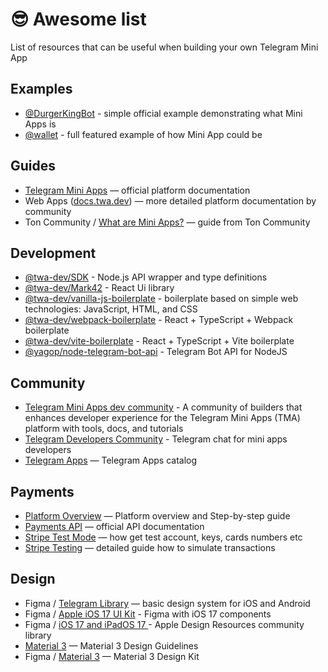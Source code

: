 # 😎 Awesome list

List of resources that can be useful when building your own Telegram Mini App

## Examples

- [@DurgerKingBot](https://t.me/durgerkingbot/menu) - simple official example demonstrating what Mini Apps is
- [@wallet](https://t.me/@wallet) - full featured example of how Mini App could be

## Guides

- [Telegram Mini Apps](https://core.telegram.org/bots/webapps) — official platform documentation
- Web Apps ([docs.twa.dev](https://docs.twa.dev/docs/introduction/about-platform)) — more detailed platform documentation by community
- Ton Community / [What are Mini Apps?](https://docs.ton.org/develop/dapps/telegram-apps/) — guide from Ton Community

## Development

- [@twa-dev/SDK](https://github.com/twa-dev/SDK) - Node.js API wrapper and type definitions
- [@twa-dev/Mark42](https://github.com/twa-dev/Mark42) - React Ui library
- [@twa-dev/vanilla-js-boilerplate](https://github.com/twa-dev/vanilla-js-boilerplate) -  boilerplate based on simple web technologies: JavaScript, HTML, and CSS
- [@twa-dev/webpack-boilerplate](https://github.com/twa-dev/webpack-boilerplate) -  React + TypeScript + Webpack boilerplate
- [@twa-dev/vite-boilerplate](https://github.com/twa-dev/vite-boilerplate) -  React + TypeScript + Vite boilerplate
- [@yagop/node-telegram-bot-api](https://github.com/yagop/node-telegram-bot-api) - Telegram Bot API for NodeJS

## Community

- [Telegram Mini Apps dev community](https://github.com/twa-dev) - A community of builders that enhances developer experience for the Telegram Mini Apps (TMA) platform with tools, docs, and tutorials
- [Telegram Developers Community](https://t.me/+1mQMqTopB1FkNjIy) - Telegram chat for mini apps developers
- [Telegram Apps](https://www.tapps.center) — Telegram Apps catalog

## Payments

- [Platform Overview](https://core.telegram.org/bots/payments) — Platform overview and Step-by-step guide
- [Payments API](https://core.telegram.org/bots/api#payments) — official API documentation
- [Stripe Test Mode](https://stripe.com/docs/test-mode) — how get test account, keys, cards numbers etc
- [Stripe Testing](https://stripe.com/docs/testing) — detailed guide how to simulate transactions

## Design

- Figma / [Telegram Library](https://www.figma.com/@firststagelabs) — basic design system for iOS and Android
- Figma / [Apple iOS 17 UI Kit](https://www.figma.com/community/file/1247769024068708989/apple-ios-17-ui-kit-variables) - Figma with iOS 17 components
- Figma / [iOS 17 and iPadOS 17 ](https://www.figma.com/file/tYi5KTNYSPGBsyrxz4SZaG/Apple-Design-Resources-%E2%80%93-iOS-17-and-iPadOS-17-(Community)?type=design&node-id=209-55480&mode=design&t=BA25hDUllNQGDsAa-0) - Apple Design Resources community library
- [Material 3](https://m3.material.io) — Material 3 Design Guidelines
- Figma / [Material 3](https://www.figma.com/community/file/1035203688168086460/material-3-design-kit) — Material 3 Design Kit
